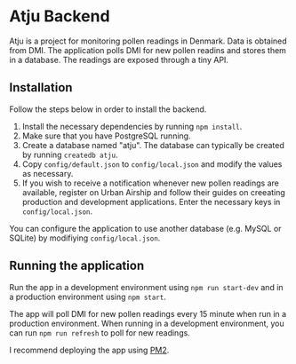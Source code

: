 # Atju Backend

Atju is a project for monitoring pollen readings in Denmark. Data is obtained from DMI. The application polls DMI for new pollen readins and stores them in a database. The readings are exposed through a tiny API.

## Installation

Follow the steps below in order to install the backend.

1. Install the necessary dependencies by running `npm install`.
2. Make sure that you have PostgreSQL running. 
3. Create a database named "atju". The database can typically be created by running `createdb atju`.
4. Copy `config/default.json` to `config/local.json` and modify the values as necessary.
5. If you wish to receive a notification whenever new pollen readings are available, register on Urban Airship and follow their guides on creeating production and development applications. Enter the necessary keys in `config/local.json`.

You can configure the application to use another database (e.g. MySQL or SQLite) by modifiying `config/local.json`.

## Running the application

Run the app in a development environment using `npm run start-dev` and in a production environment using `npm start`.

The app will poll DMI for new pollen readings every 15 minute when run in a production environment. When running in a development environment, you can run `npm run refresh` to poll for new readings.

I recommend deploying the app using [PM2](https://github.com/Unitech/pm2).
